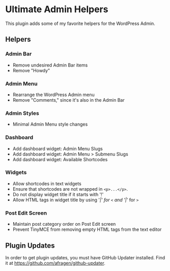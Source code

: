 # Ultimate Admin Helpers
This plugin adds some of my favorite helpers for the WordPress Admin.

## Helpers

### Admin Bar
- Remove undesired Admin Bar items
- Remove "Howdy"

### Admin Menu
- Rearrange the WordPress Admin menu
- Remove "Comments," since it's also in the Admin Bar

### Admin Styles
- Minimal Admin Menu style changes

### Dashboard
- Add dashboard widget: Admin Menu Slugs
- Add dashboard widget: Admin Menu > Submenu Slugs
- Add dashboard widget: Available Shortcodes

### Widgets
- Allow shortcodes in text widgets
- Ensure that shortcodes are not wrapped in `<p>...</p>`.
- Do not display widget title if it starts with '!'
- Allow HTML tags in widget title by using '*|' for `<` and '|*' for `>`

### Post Edit Screen
- Maintain post category order on Post Edit screen
- Prevent TinyMCE from removing empty HTML tags from the text editor

## Plugin Updates
In order to get plugin updates, you must have GitHub Updater installed. Find it at https://github.com/afragen/github-updater.